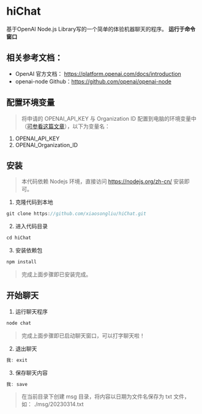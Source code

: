 # hiChat
基于OpenAI Node.js Library写的一个简单的体验机器聊天的程序。
**运行于命令窗口**

## 相关参考文档：
- OpenAI 官方文档： <https://platform.openai.com/docs/introduction>
- openai-node Github：<https://github.com/openai/openai-node>

## 配置环境变量
> 将申请的 OPENAI_API_KEY 与 Organization ID 配置到电脑的环境变量中（[可参看这篇文章](https://www.bbsmax.com/A/ZOJPQr7E5v/)），以下为变量名：

1. OPENAI_API_KEY
2. OPENAI_Organization_ID

## 安装
> 本代码依赖 Nodejs 环境，直接访问 <https://nodejs.org/zh-cn/> 安装即可。

1. 克隆代码到本地
```javascript
git clone https://github.com/xiaosongliu/hiChat.git
```
2. 进入代码目录
```javascript
cd hiChat
```
3. 安装依赖包
```javascript
npm install
```

> 完成上面步骤即已安装完成。

## 开始聊天

1. 运行聊天程序
```javascript
node chat
```
> 完成上面步骤即已启动聊天窗口，可以打字聊天啦！

2. 退出聊天
```javascript
我: exit
```

3. 保存聊天内容
```javascript
我: save
```
> 在当前目录下创建 msg 目录，将内容以日期为文件名保存为 txt 文件，如： ./msg/20230314.txt
